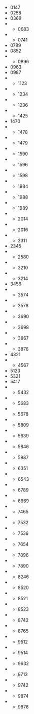 - 0147
- 0258
- 0369
- + 0683
- + 0741
- 0789
- 0852
- + 0896
- 0963
- 0987
- + 1123
- + 1234
- + 1236
- + 1425
- 1470
- + 1478
- + 1479
- + 1590
- + 1596
- + 1598
- + 1984
- + 1988
- + 1989
- + 2014
- + 2016
- + 2311
- 2345
- + 2580
- + 3210
- + 3214
- 3456
- + 3574
- + 3578
- + 3690
- + 3698
- + 3867
- + 3876
- 4321
- + 4567
- 5123
- 5321
- 5417
- + 5432
- + 5683
- + 5678
- + 5809
- + 5639
- + 5846
- + 5987
- + 6351
- + 6543
- + 6789
- + 6869
- + 7465
- + 7532
- + 7536
- + 7654
- + 7896
- + 7890
- + 8246
- + 8520
- + 8521
- + 8523
- + 8742
- + 8765
- + 9512
- + 9514
- + 9632
- + 9713
- + 9742
- + 9874
- + 9876